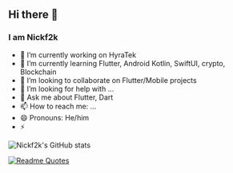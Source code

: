 ## Hi there 👋
### I am **Nickf2k**



- 🔭 I’m currently working on HyraTek
- 🌱 I’m currently learning Flutter, Android Kotlin, SwiftUI, crypto, Blockchain
- 👯 I’m looking to collaborate on Flutter/Mobile projects
- 🤔 I’m looking for help with ...
- 💬 Ask me about Flutter, Dart
- 📫 How to reach me: ...
- 😄 Pronouns: He/him
- ⚡
  
![Nickf2k's GitHub stats](https://github-readme-stats.vercel.app/api?username=nickf2k&show=reviews,discussions_started,discussions_answered,prs_merged,prs_merged_percentage&theme=chartreuse-dark)

[![Readme Quotes](https://quotes-github-readme.vercel.app/api?type=horizontal&theme=monokai)](https://github.com/piyushsuthar/github-readme-quotes)
